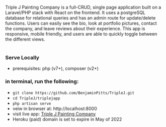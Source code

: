 Triple J Painting Company is a full-CRUD, single page application built on a Laravel/PHP stack with React on the frontend. It uses a postgreSQL database for relational queries and has an admin route for update/delete functions. Users can easily see the bio, look at portfolio pictures, contact the company, and leave reviews about their experience. This app is responsive, mobile friendly, and users are able to quickly toggle between the different views.
<br><br>
### Serve Locally
- prerequisites: php (v7+), composer (v2+)
### in terminal, run the following:
- `git clone https://github.com/BenjaminPitts/TripleJ.git`
- `cd TripleJ/triplejapp`
- `php artisan serve`
- veiw in browser at: http://localhost:8000
- visit live app: [Triple J Painting Company](https://triplejpainting.herokuapp.com/)
- Heroku (paid) domain is set to expire in May of 2022
